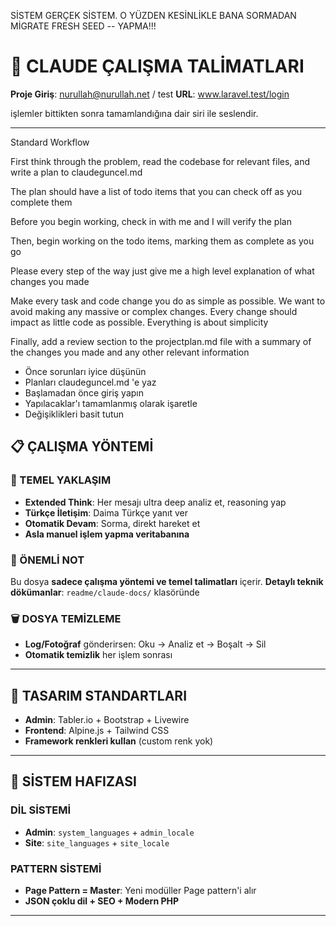 SİSTEM GERÇEK SİSTEM. O YÜZDEN KESİNLİKLE BANA SORMADAN 
MİGRATE FRESH SEED -- YAPMA!!!


# 🤖 CLAUDE ÇALIŞMA TALİMATLARI

**Proje Giriş**: nurullah@nurullah.net / test
**URL**: www.laravel.test/login


işlemler bittikten sonra tamamlandığına dair siri ile seslendir.




---
Standard Workflow

First think through the problem, read the codebase for relevant files, and write a plan to claudeguncel.md

The plan should have a list of todo items that you can check off as you complete them

Before you begin working, check in with me and I will verify the plan

Then, begin working on the todo items, marking them as complete as you go

Please every step of the way just give me a high level explanation of what changes you made

Make every task and code change you do as simple as possible. We want to avoid making any massive or complex changes. Every change should impact as little code as possible. Everything is about simplicity

Finally, add a review section to the projectplan.md file with a summary of the changes you made and any other relevant information


- Önce sorunları iyice düşünün
- Planları claudeguncel.md 'e yaz
- Başlamadan önce giriş yapın
- Yapılacaklar'ı tamamlanmış olarak işaretle
- Değişiklikleri basit tutun


## 📋 ÇALIŞMA YÖNTEMİ

### 🧠 TEMEL YAKLAŞIM
- **Extended Think**: Her mesajı ultra deep analiz et, reasoning yap
- **Türkçe İletişim**: Daima Türkçe yanıt ver
- **Otomatik Devam**: Sorma, direkt hareket et
- **Asla manuel işlem yapma veritabanına**

### 📝 ÖNEMLİ NOT
Bu dosya **sadece çalışma yöntemi ve temel talimatları** içerir.
**Detaylı teknik dökümanlar**: `readme/claude-docs/` klasöründe


### 🗑️ DOSYA TEMİZLEME
- **Log/Fotoğraf** gönderirsen: Oku → Analiz et → Boşalt → Sil
- **Otomatik temizlik** her işlem sonrası

---

## 🎨 TASARIM STANDARTLARI

- **Admin**: Tabler.io + Bootstrap + Livewire
- **Frontend**: Alpine.js + Tailwind CSS
- **Framework renkleri kullan** (custom renk yok)

---

## 💾 SİSTEM HAFIZASI

### DİL SİSTEMİ
- **Admin**: `system_languages` + `admin_locale`
- **Site**: `site_languages` + `site_locale`

### PATTERN SİSTEMİ
- **Page Pattern = Master**: Yeni modüller Page pattern'i alır
- **JSON çoklu dil + SEO + Modern PHP**

---

